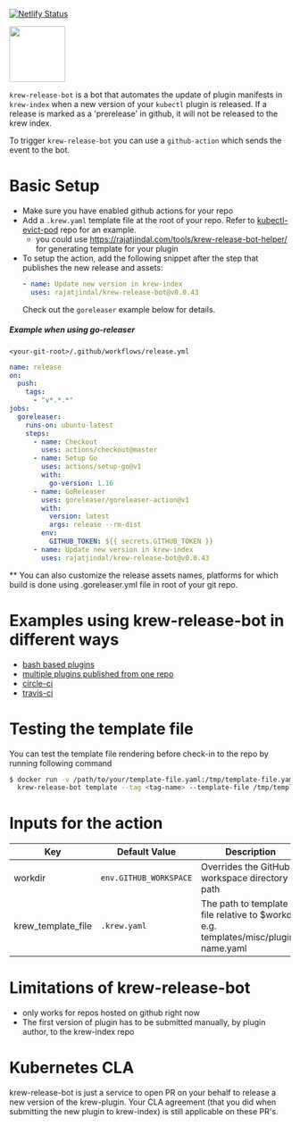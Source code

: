 [![Netlify Status](https://api.netlify.com/api/v1/badges/cfd72dea-e22a-463b-8e20-5748b743140a/deploy-status)](https://app.netlify.com/sites/angry-borg-f9dd47/deploys)

<a href="https://github.com/rajatjindal/krew-release-bot"><img src="https://github.com/krew-release-bot.png" width="100"></a><span width="10px">

`krew-release-bot` is a bot that automates the update of plugin manifests in `krew-index` when a new version of your `kubectl` plugin is released.
If a release is marked as a 'prerelease' in github, it will not be released to the krew index.

To trigger `krew-release-bot` you can use a `github-action` which sends the event to the bot.

# Basic Setup

- Make sure you have enabled github actions for your repo
- Add a `.krew.yaml` template file at the root of your repo. Refer to [kubectl-evict-pod](https://github.com/rajatjindal/kubectl-evict-pod) repo for an example.
  - you could use https://rajatjindal.com/tools/krew-release-bot-helper/ for generating template for your plugin
- To setup the action, add the following snippet after the step that publishes the new release and assets:
  ```yaml
  - name: Update new version in krew-index
    uses: rajatjindal/krew-release-bot@v0.0.43
  ```
  Check out the `goreleaser` example below for details.

##### Example when using go-releaser

`<your-git-root>/.github/workflows/release.yml`

```yaml
name: release
on:
  push:
    tags:
      - "v*.*.*"
jobs:
  goreleaser:
    runs-on: ubuntu-latest
    steps:
      - name: Checkout
        uses: actions/checkout@master
      - name: Setup Go
        uses: actions/setup-go@v1
        with:
          go-version: 1.16
      - name: GoReleaser
        uses: goreleaser/goreleaser-action@v1
        with:
          version: latest
          args: release --rm-dist
        env:
          GITHUB_TOKEN: ${{ secrets.GITHUB_TOKEN }}
      - name: Update new version in krew-index
        uses: rajatjindal/krew-release-bot@v0.0.43
```

\*\* You can also customize the release assets names, platforms for which build is done using .goreleaser.yml file in root of your git repo.

# Examples using krew-release-bot in different ways

- [bash based plugins](https://github.com/ahmetb/kubectx/blob/master/.github/workflows/release.yml)
- [multiple plugins published from one repo](https://github.com/ahmetb/kubectx/blob/master/.github/workflows/release.yml)
- [circle-ci](examples/circleci.yml)
- [travis-ci](examples/travis.yml)

# Testing the template file

You can test the template file rendering before check-in to the repo by running following command

```bash
$ docker run -v /path/to/your/template-file.yaml:/tmp/template-file.yaml rajatjindal/krew-release-bot:v0.0.43 \
  krew-release-bot template --tag <tag-name> --template-file /tmp/template-file.yaml
```

# Inputs for the action

| Key                | Default Value          | Description                                                                          |
| ------------------ | ---------------------- | ------------------------------------------------------------------------------------ |
| workdir            | `env.GITHUB_WORKSPACE` | Overrides the GitHub workspace directory path                                        |
| krew_template_file | `.krew.yaml`           | The path to template file relative to $workdir. e.g. templates/misc/plugin-name.yaml |

# Limitations of krew-release-bot

- only works for repos hosted on github right now
- The first version of plugin has to be submitted manually, by plugin author, to the krew-index repo

# Kubernetes CLA

krew-release-bot is just a service to open PR on your behalf to release a new version of the krew-plugin. Your CLA agreement (that you did when submitting the new plugin to krew-index) is still applicable on these PR's.
